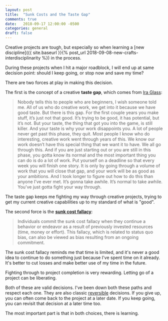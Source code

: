 ```yaml
---
layout: post
title:  "Sunk Costs and the Taste Gap"
comments: true
date:   2018-09-17 12:00:00 -0500
categories: general
draft: false
---
```


Creative projects are tough, but especially so when learning a [new discipline]({{ site.baseurl }}{% post_url 2018-09-08-new-crafts-interdisciplinarity %}) in the process. 

During these projects when I hit a major roadblock, I will end up at same decision point: should I keep going, or stop now and save my time?

There are two forces at play in making this decision.

The first is the concept of a creative **taste gap**, which comes from [Ira Glass](https://www.youtube.com/watch?v=X2wLP0izeJE):

> Nobody tells this to people who are beginners, I wish someone told me. All of us who do creative work, we get into it because we have good taste. But there is this gap. For the first couple years you make stuff, it’s just not that good. It’s trying to be good, it has potential, but it’s not. But your taste, the thing that got you into the game, is still killer. And your taste is why your work disappoints you. A lot of people never get past this phase, they quit. Most people I know who do interesting, creative work went through years of this. We know our work doesn’t have this special thing that we want it to have. We all go through this. And if you are just starting out or you are still in this phase, you gotta know its normal and the most important thing you can do is do a lot of work. Put yourself on a deadline so that every week you will finish one story. It is only by going through a volume of work that you will close that gap, and your work will be as good as your ambitions. And I took longer to figure out how to do this than anyone I’ve ever met. It’s gonna take awhile. It’s normal to take awhile. You’ve just gotta fight your way through.

The taste gap keeps me fighting my way through creative projects, trying to get my current creative capabilities up to my standard of what is "good".

The second force is the [**sunk cost fallacy**](https://www.behavioraleconomics.com/resources/mini-encyclopedia-of-be/sunk-cost-fallacy/):

> Individuals commit the sunk cost fallacy when they continue a behavior or endeavor as a result of previously invested resources (time, money or effort). This fallacy, which is related to status quo bias, can also be viewed as bias resulting from an ongoing commitment. 

The sunk cost fallacy reminds me that time is limited, and it's never a good idea to continue to do something just because I've spent time on it already. It's better to cut losses and make better use of my time in the future.

Fighting through to project completion is very rewarding. Letting go of a project can be liberating. 

Both of these are valid decisions. I've been down both these paths and respect each one. They are also classic [reversible](https://fs.blog/2018/04/reversible-irreversible-decisions/) decisions. If you give up, you can often come back to the project at a later date. If you keep going, you can revisit that decision at a later time too.

The most important part is that in both choices, there is learning. 